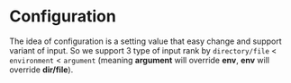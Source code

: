 # Configuration

The idea of configuration is a setting value that easy change and support variant of input. So we support 3 type of input rank by `directory/file` < `environment` < `argument` (meaning **argument** will override **env**, **env** will override **dir/file**).

